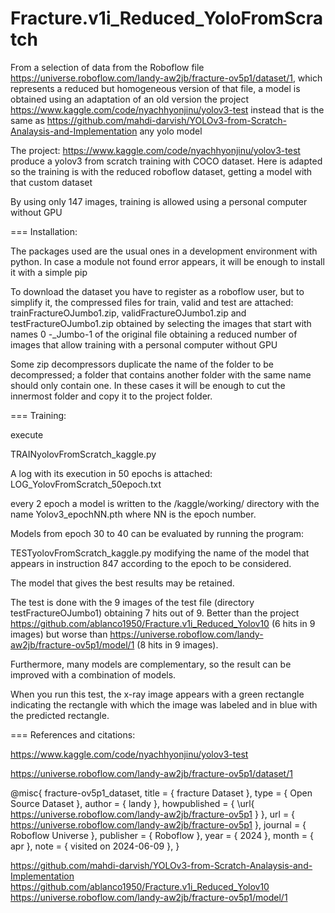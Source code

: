 # Fracture.v1i_Reduced_YoloFromScratch
From a selection of data from the Roboflow file https://universe.roboflow.com/landy-aw2jb/fracture-ov5p1/dataset/1, which represents a reduced but homogeneous version of that file, a model is obtained using  an adaptation of an old version  the project https://www.kaggle.com/code/nyachhyonjinu/yolov3-test instead  that is the same as
 https://github.com/mahdi-darvish/YOLOv3-from-Scratch-Analaysis-and-Implementation any yolo model 

The project: https://www.kaggle.com/code/nyachhyonjinu/yolov3-test produce   a yolov3 from scratch training with COCO dataset. Here is adapted so the training is  with the reduced roboflow dataset, getting a model with that custom dataset

By using only 147 images, training is allowed using a personal computer without GPU

===
Installation:

The packages used are the usual ones in a development environment with python. In case a module not found error appears, it will be enough to install it with a simple pip

To download the dataset you have to register as a roboflow user, but to simplify it, the compressed files for train, valid and test are attached: trainFractureOJumbo1.zip, validFractureOJumbo1.zip and testFractureOJumbo1.zip obtained by selecting the images that start with names 0 -_Jumbo-1 of the original file obtaining a reduced number of images that allow training with  a personal computer without GPU

Some zip decompressors duplicate the name of the folder to be decompressed; a folder that contains another folder with the same name should only contain one. In these cases it will be enough to cut the innermost folder and copy it to the project folder.

===
Training:

execute 

TRAINyolovFromScratch_kaggle.py 

A log with its execution in 50 epochs is attached: LOG_YolovFromScratch_50epoch.txt

every 2 epoch a model is written to the /kaggle/working/ directory with the name Yolov3_epochNN.pth where NN is the epoch number.

Models from epoch 30 to 40 can be evaluated by running the program:

TESTyolovFromScratch_kaggle.py modifying the name of the model that appears in instruction 847 according to the epoch to be considered.

The model that gives the best results may be  retained.

The test is done with the 9 images of the test file (directory testFractureOJumbo1) obtaining 7 hits out of 9. Better than the project https://github.com/ablanco1950/Fracture.v1i_Reduced_Yolov10 (6 hits in 9 images) but worse than https://universe.roboflow.com/landy-aw2jb/fracture-ov5p1/model/1 (8 hits in 9 images).

Furthermore, many models are complementary, so the result can be improved with a combination of models.

When you run this test, the x-ray image appears with a green rectangle indicating the rectangle with which the image was labeled and in blue with the predicted rectangle.

===
References and citations:

https://www.kaggle.com/code/nyachhyonjinu/yolov3-test


https://universe.roboflow.com/landy-aw2jb/fracture-ov5p1/dataset/1

@misc{
                            fracture-ov5p1_dataset,
                            title = { fracture Dataset },
                            type = { Open Source Dataset },
                            author = { landy },
                            howpublished = { \url{ https://universe.roboflow.com/landy-aw2jb/fracture-ov5p1 } },
                            url = { https://universe.roboflow.com/landy-aw2jb/fracture-ov5p1 },
                            journal = { Roboflow Universe },
                            publisher = { Roboflow },
                            year = { 2024 },
                            month = { apr },
                            note = { visited on 2024-06-09 },
                            }

https://github.com/mahdi-darvish/YOLOv3-from-Scratch-Analaysis-and-Implementation 
https://github.com/ablanco1950/Fracture.v1i_Reduced_Yolov10
https://universe.roboflow.com/landy-aw2jb/fracture-ov5p1/model/1 
